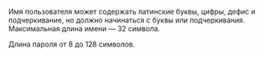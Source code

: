 Имя пользователя может содержать латинские буквы, цифры, дефис и подчеркивание, но должно начинаться с буквы или подчеркивания. Максимальная длина имени — 32 символа.

Длина пароля от 8 до 128 символов.

